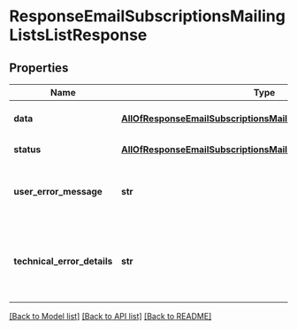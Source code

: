 # ResponseEmailSubscriptionsMailingListsListResponse

## Properties
Name | Type | Description | Notes
------------ | ------------- | ------------- | -------------
**data** | [**AllOfResponseEmailSubscriptionsMailingListsListResponseData**](AllOfResponseEmailSubscriptionsMailingListsListResponseData.md) | API specific response data | [optional] 
**status** | [**AllOfResponseEmailSubscriptionsMailingListsListResponseStatus**](AllOfResponseEmailSubscriptionsMailingListsListResponseStatus.md) | Response status | [optional] 
**user_error_message** | **str** | Error message, in a user readable format | [optional] 
**technical_error_details** | **str** | Technical error details, let us know if you received this. | [optional] 

[[Back to Model list]](../README.md#documentation-for-models) [[Back to API list]](../README.md#documentation-for-api-endpoints) [[Back to README]](../README.md)

